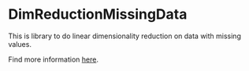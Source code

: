 # DimReductionMissingData
This is library to do linear dimensionality reduction on data with missing values. 

Find more information [here](http://www.abhitopia.com/machine%20learning/2015/07/29/pca_with_missing_data_for_large_data_set.html).

